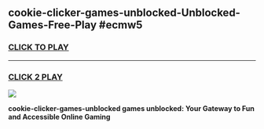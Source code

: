 
## cookie-clicker-games-unblocked-Unblocked-Games-Free-Play #ecmw5
<h3>
<a href="https://us.freeplayer.one?title=cookie-clicker-games-unblocked&ref=9M">CLICK TO PLAY</a></h3>
<hr>

<h3>
<a href="https://us.freeplayer.one?title=cookie-clicker-games-unblocked&ref=9M">CLICK 2 PLAY</a>
  
</h3>

<a href="https://us.freeplayer.one?title=cookie-clicker-games-unblocked&ref=9M"><img src="https://clearcache.store/games.png"></a>


**cookie-clicker-games-unblocked games unblocked: Your Gateway to Fun and Accessible Online Gaming**
